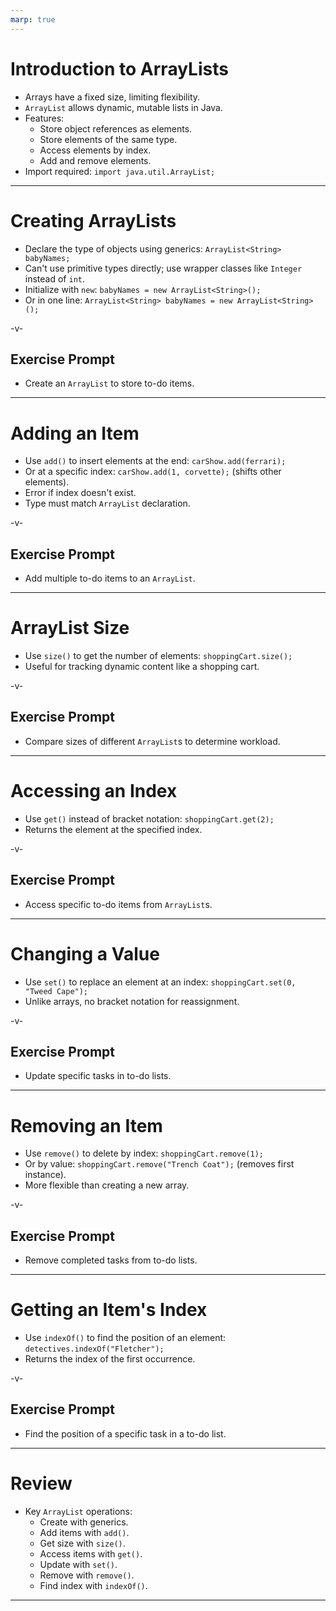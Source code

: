 ```yaml
---
marp: true
---
```


# Introduction to ArrayLists

-   Arrays have a fixed size, limiting flexibility.
-   `ArrayList` allows dynamic, mutable lists in Java.
-   Features:
    -   Store object references as elements.
    -   Store elements of the same type.
    -   Access elements by index.
    -   Add and remove elements.
-   Import required: `import java.util.ArrayList;`

---

# Creating ArrayLists

-   Declare the type of objects using generics: `ArrayList<String> babyNames;`
-   Can't use primitive types directly; use wrapper classes like `Integer` instead of `int`.
-   Initialize with `new`: `babyNames = new ArrayList<String>();`
-   Or in one line: `ArrayList<String> babyNames = new ArrayList<String>();`

-v-

## Exercise Prompt

-   Create an `ArrayList` to store to-do items.

---

# Adding an Item

-   Use `add()` to insert elements at the end: `carShow.add(ferrari);`
-   Or at a specific index: `carShow.add(1, corvette);` (shifts other elements).
-   Error if index doesn't exist.
-   Type must match `ArrayList` declaration.

-v-

## Exercise Prompt

-   Add multiple to-do items to an `ArrayList`.

---

# ArrayList Size

-   Use `size()` to get the number of elements: `shoppingCart.size();`
-   Useful for tracking dynamic content like a shopping cart.

-v-

## Exercise Prompt

-   Compare sizes of different `ArrayList`s to determine workload.

---

# Accessing an Index

-   Use `get()` instead of bracket notation: `shoppingCart.get(2);`
-   Returns the element at the specified index.

-v-

## Exercise Prompt

-   Access specific to-do items from `ArrayList`s.

---

# Changing a Value

-   Use `set()` to replace an element at an index: `shoppingCart.set(0, "Tweed Cape");`
-   Unlike arrays, no bracket notation for reassignment.

-v-

## Exercise Prompt

-   Update specific tasks in to-do lists.

---

# Removing an Item

-   Use `remove()` to delete by index: `shoppingCart.remove(1);`
-   Or by value: `shoppingCart.remove("Trench Coat");` (removes first instance).
-   More flexible than creating a new array.

-v-

## Exercise Prompt

-   Remove completed tasks from to-do lists.

---

# Getting an Item's Index

-   Use `indexOf()` to find the position of an element: `detectives.indexOf("Fletcher");`
-   Returns the index of the first occurrence.

-v-

## Exercise Prompt

-   Find the position of a specific task in a to-do list.

---

# Review

-   Key `ArrayList` operations:
    -   Create with generics.
    -   Add items with `add()`.
    -   Get size with `size()`.
    -   Access items with `get()`.
    -   Update with `set()`.
    -   Remove with `remove()`.
    -   Find index with `indexOf()`.

---
